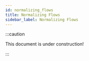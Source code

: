 ```yaml
---
id: normalizing_flows
title: Normalizing Flows
sidebar_label: Normalizing Flows
---
```


:::caution

This document is under construction!

:::
